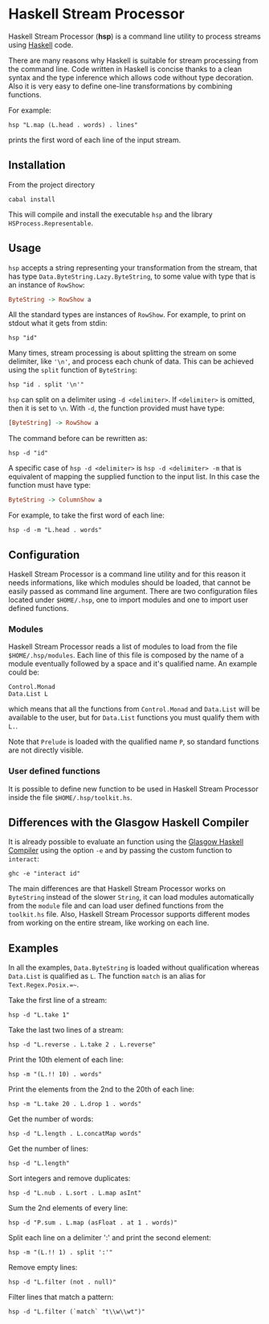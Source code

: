 # Haskell Stream Processor

Haskell Stream Processor (**hsp**) is a command line utility to process streams
using [Haskell](http://www.haskell.org) code.

There are many reasons why Haskell is suitable for stream processing from the
command line.  Code written in Haskell is concise thanks to a clean syntax and
the type inference which allows code without type decoration. Also it is very
easy to define one-line transformations by combining functions.

For example:

```
hsp "L.map (L.head . words) . lines"
```

prints the first word of each line of the input stream.

## Installation

From the project directory

```
cabal install
```

This will compile and install the executable ```hsp``` and the library
```HSProcess.Representable```.

## Usage

```hsp``` accepts a string representing your transformation from the stream,
that has type ```Data.ByteString.Lazy.ByteString```, to some value with type
that is an instance of ```RowShow```:

```haskell
ByteString -> RowShow a
```

All the standard types are instances of
```RowShow```. For example, to print on stdout what it gets from stdin:

```
hsp "id"
```

Many times, stream processing is about splitting the stream on some delimiter,
like ```'\n'```, and process each chunk of data. This can be achieved using
the ```split``` function of ```ByteString```:

```
hsp "id . split '\n'"
```

```hsp``` can split on a delimiter using ```-d <delimiter>```. If ```<delimiter>```
is omitted, then it is set to ```\n```. With ```-d```, the
function provided must have type:

```haskell
[ByteString] -> RowShow a
```
The command before can be rewritten as:

```
hsp -d "id"
```
A specific case of ```hsp -d <delimiter>``` is ```hsp -d <delimiter> -m``` that
is equivalent of mapping the supplied function to the input list. In this case
the function must have type:

```haskell
ByteString -> ColumnShow a
```

For example, to take the first word of each line:

```
hsp -d -m "L.head . words"
```

## Configuration

Haskell Stream Processor is a command line utility and for this reason it needs
informations, like which modules should be loaded, that cannot be easily passed
as command line argument. There are two configuration files located under
```$HOME/.hsp```,  one to import modules and one to import user defined
functions.

### Modules

Haskell Stream Processor reads a list of modules to load from the file
```$HOME/.hsp/modules```. Each line of this file is composed by the name of a
module eventually followed by a space and it's qualified name. An example could
be:

```
Control.Monad
Data.List L
```

which means that all the functions from ```Control.Monad``` and ```Data.List```
will be available to the user, but for ```Data.List``` functions you must
qualify them with ```L.```.

Note that ```Prelude``` is loaded with the qualified name ```P```, so standard
functions are not directly visible.

### User defined functions

It is possible to define new function to be used in Haskell Stream Processor
inside the file ```$HOME/.hsp/toolkit.hs```.

## Differences with the Glasgow Haskell Compiler

It is already possible to evaluate an function using the
[Glasgow Haskell Compiler](http://www.haskell.org/ghc/) using the option
```-e``` and by passing the custom function to ```interact```:

```
ghc -e "interact id"
```

The main differences are that Haskell Stream Processor works on ```ByteString``` instead
of the slower ```String```, it can load modules automatically from the
```module``` file and can load user defined functions from the ```toolkit.hs```
file. Also, Haskell Stream Processor supports different modes from working on the entire
stream, like working on each line.

## Examples

In all the examples, ```Data.ByteString``` is loaded without qualification
whereas ```Data.List``` is qualified as ```L```. The function ```match``` is an
alias for ```Text.Regex.Posix.=~```.

Take the first line of a stream:

```
hsp -d "L.take 1"
```

Take the last two lines of a stream:

```
hsp -d "L.reverse . L.take 2 . L.reverse"
```

Print the 10th element of each line:

```
hsp -m "(L.!! 10) . words"
```

Print the elements from the 2nd to the 20th of each line:

```
hsp -m "L.take 20 . L.drop 1 . words"
```

Get the number of words:

```
hsp -d "L.length . L.concatMap words"
```

Get the number of lines:

```
hsp -d "L.length"
```

Sort integers and remove duplicates:

```
hsp -d "L.nub . L.sort . L.map asInt"
```

Sum the 2nd elements of every line:

```
hsp -d "P.sum . L.map (asFloat . at 1 . words)"
```

Split each line on a delimiter ':' and print the second element:

```
hsp -m "(L.!! 1) . split ':'"
```

Remove empty lines:

```
hsp -d "L.filter (not . null)"
```

Filter lines that match a pattern:

```
hsp -d "L.filter (`match` "t\\w\\wt")"
```
